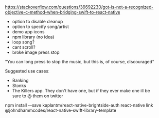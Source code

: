 https://stackoverflow.com/questions/39692230/got-is-not-a-recognized-objective-c-method-when-bridging-swift-to-react-native

- option to disable cleanup
- option to specify song/artist
- demo app icons
- npm library (no idea)
- loop song?
- cant scroll?
- broke image press stop

"You can long press to stop the music, but this is, of course, discouraged"

Suggested use cases:

- Banking
- Stonks
- The Killers app. They don't have one, but if they ever make one ill be sure to @ them on twitter

npm install --save kaplantm/react-native-brightside-auth
react-native link @johndhammcodes/react-native-swift-library-template
